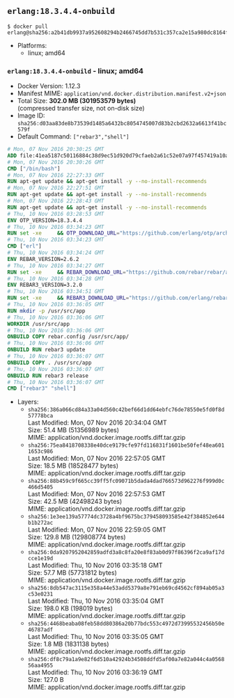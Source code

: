 ## `erlang:18.3.4.4-onbuild`

```console
$ docker pull erlang@sha256:a2b41db9937a952608294b2466745dd7b531c357ca2e15a980dc8164f760b16e
```

-	Platforms:
	-	linux; amd64

### `erlang:18.3.4.4-onbuild` - linux; amd64

-	Docker Version: 1.12.3
-	Manifest MIME: `application/vnd.docker.distribution.manifest.v2+json`
-	Total Size: **302.0 MB (301953579 bytes)**  
	(compressed transfer size, not on-disk size)
-	Image ID: `sha256:d03aa83de8b73539d1485a6432bc8054745007d83b2cbd2632a6613f41bc579f`
-	Default Command: `["rebar3","shell"]`

```dockerfile
# Mon, 07 Nov 2016 20:30:25 GMT
ADD file:41ea5187c50116884c38d9ec51d920d79cfaeb2a61c52e07a97f457419a10a4f in / 
# Mon, 07 Nov 2016 20:30:26 GMT
CMD ["/bin/bash"]
# Mon, 07 Nov 2016 22:27:33 GMT
RUN apt-get update && apt-get install -y --no-install-recommends 		ca-certificates 		curl 		wget 	&& rm -rf /var/lib/apt/lists/*
# Mon, 07 Nov 2016 22:27:51 GMT
RUN apt-get update && apt-get install -y --no-install-recommends 		bzr 		git 		mercurial 		openssh-client 		subversion 				procps 	&& rm -rf /var/lib/apt/lists/*
# Mon, 07 Nov 2016 22:28:43 GMT
RUN apt-get update && apt-get install -y --no-install-recommends 		autoconf 		automake 		bzip2 		file 		g++ 		gcc 		imagemagick 		libbz2-dev 		libc6-dev 		libcurl4-openssl-dev 		libdb-dev 		libevent-dev 		libffi-dev 		libgdbm-dev 		libgeoip-dev 		libglib2.0-dev 		libjpeg-dev 		libkrb5-dev 		liblzma-dev 		libmagickcore-dev 		libmagickwand-dev 		libmysqlclient-dev 		libncurses-dev 		libpng-dev 		libpq-dev 		libreadline-dev 		libsqlite3-dev 		libssl-dev 		libtool 		libwebp-dev 		libxml2-dev 		libxslt-dev 		libyaml-dev 		make 		patch 		xz-utils 		zlib1g-dev 	&& rm -rf /var/lib/apt/lists/*
# Thu, 10 Nov 2016 03:28:53 GMT
ENV OTP_VERSION=18.3.4.4
# Thu, 10 Nov 2016 03:34:23 GMT
RUN set -xe 	&& OTP_DOWNLOAD_URL="https://github.com/erlang/otp/archive/OTP-$OTP_VERSION.tar.gz" 	&& OTP_DOWNLOAD_SHA256="3956f5c4fcd05848c7fe048d5c4ef7eaf002a8312cba0674150c5a10ab0e9f04" 	&& runtimeDeps='libodbc1 			libsctp1' 	&& buildDeps='unixodbc-dev 			libsctp-dev' 	&& apt-get update 	&& apt-get install -y --no-install-recommends $runtimeDeps 	&& apt-get install -y --no-install-recommends $buildDeps 	&& curl -fSL -o otp-src.tar.gz "$OTP_DOWNLOAD_URL" 	&& echo "$OTP_DOWNLOAD_SHA256 otp-src.tar.gz" | sha256sum -c - 	&& mkdir -p /usr/src/otp-src 	&& tar -xzf otp-src.tar.gz -C /usr/src/otp-src --strip-components=1 	&& rm otp-src.tar.gz 	&& cd /usr/src/otp-src 	&& ./otp_build autoconf 	&& ./configure --enable-sctp 	&& make -j$(nproc) 	&& make install 	&& find /usr/local -name examples | xargs rm -rf 	&& apt-get purge -y --auto-remove $buildDeps 	&& rm -rf /usr/src/otp-src /var/lib/apt/lists/*
# Thu, 10 Nov 2016 03:34:23 GMT
CMD ["erl"]
# Thu, 10 Nov 2016 03:34:24 GMT
ENV REBAR_VERSION=2.6.2
# Thu, 10 Nov 2016 03:34:27 GMT
RUN set -xe 	&& REBAR_DOWNLOAD_URL="https://github.com/rebar/rebar/archive/${REBAR_VERSION##*@}.tar.gz" 	&& REBAR_DOWNLOAD_SHA256="ed2a49300f2f8ae7c95284e53e95dd85430952d2843ce224a17db2b312964400" 	&& mkdir -p /usr/src/rebar-src 	&& curl -fSL -o rebar-src.tar.gz "$REBAR_DOWNLOAD_URL" 	&& echo "$REBAR_DOWNLOAD_SHA256 rebar-src.tar.gz" | sha256sum -c - 	&& tar -xzf rebar-src.tar.gz -C /usr/src/rebar-src --strip-components=1 	&& rm rebar-src.tar.gz 	&& cd /usr/src/rebar-src 	&& ./bootstrap 	&& install -v ./rebar /usr/local/bin/ 	&& rm -rf /usr/src/rebar-src
# Thu, 10 Nov 2016 03:34:28 GMT
ENV REBAR3_VERSION=3.2.0
# Thu, 10 Nov 2016 03:34:51 GMT
RUN set -xe 	&& REBAR3_DOWNLOAD_URL="https://github.com/erlang/rebar3/archive/${REBAR3_VERSION##*@}.tar.gz" 	&& REBAR3_DOWNLOAD_SHA256="78ad27372eea6e215790e161ae46f451c107a58a019cc7fb4551487903516455" 	&& mkdir -p /usr/src/rebar3-src 	&& curl -fSL -o rebar3-src.tar.gz "$REBAR3_DOWNLOAD_URL" 	&& echo "$REBAR3_DOWNLOAD_SHA256 rebar3-src.tar.gz" | sha256sum -c - 	&& tar -xzf rebar3-src.tar.gz -C /usr/src/rebar3-src --strip-components=1 	&& rm rebar3-src.tar.gz 	&& cd /usr/src/rebar3-src 	&& HOME=$PWD ./bootstrap 	&& install -v ./rebar3 /usr/local/bin/ 	&& rm -rf /usr/src/rebar3-src
# Thu, 10 Nov 2016 03:36:05 GMT
RUN mkdir -p /usr/src/app
# Thu, 10 Nov 2016 03:36:06 GMT
WORKDIR /usr/src/app
# Thu, 10 Nov 2016 03:36:06 GMT
ONBUILD COPY rebar.config /usr/src/app/
# Thu, 10 Nov 2016 03:36:06 GMT
ONBUILD RUN rebar3 update
# Thu, 10 Nov 2016 03:36:07 GMT
ONBUILD COPY . /usr/src/app
# Thu, 10 Nov 2016 03:36:07 GMT
ONBUILD RUN rebar3 release
# Thu, 10 Nov 2016 03:36:07 GMT
CMD ["rebar3" "shell"]
```

-	Layers:
	-	`sha256:386a066cd84a33a04d560c42bef66d1dd64ebfc76de78550e5fd0f8d57778bca`  
		Last Modified: Mon, 07 Nov 2016 20:34:04 GMT  
		Size: 51.4 MB (51356989 bytes)  
		MIME: application/vnd.docker.image.rootfs.diff.tar.gzip
	-	`sha256:75ea8418708338e40dce9179cfe97fd116831f1601be50fef48ea6011653c986`  
		Last Modified: Mon, 07 Nov 2016 22:57:05 GMT  
		Size: 18.5 MB (18528477 bytes)  
		MIME: application/vnd.docker.image.rootfs.diff.tar.gzip
	-	`sha256:88b459c9f665cc39ff5fc09071b5dada4dad766573d962276f999d0c466d5405`  
		Last Modified: Mon, 07 Nov 2016 22:57:53 GMT  
		Size: 42.5 MB (42498243 bytes)  
		MIME: application/vnd.docker.image.rootfs.diff.tar.gzip
	-	`sha256:1e3ee139a57774dc3728a4bf9675bc379458093585e42f384852e644b1b272ac`  
		Last Modified: Mon, 07 Nov 2016 22:59:05 GMT  
		Size: 129.8 MB (129808774 bytes)  
		MIME: application/vnd.docker.image.rootfs.diff.tar.gzip
	-	`sha256:0da9207952042859adfd3a8c8fa20e8f83ab0d97f86396f2ca9af17dcce1e19d`  
		Last Modified: Thu, 10 Nov 2016 03:35:18 GMT  
		Size: 57.7 MB (57731812 bytes)  
		MIME: application/vnd.docker.image.rootfs.diff.tar.gzip
	-	`sha256:8db547ac3115e358a44e53add5379a8e791eb69cd4562cf894ab05a3c53e0231`  
		Last Modified: Thu, 10 Nov 2016 03:35:04 GMT  
		Size: 198.0 KB (198019 bytes)  
		MIME: application/vnd.docker.image.rootfs.diff.tar.gzip
	-	`sha256:4468beaba08feb58dd80386a20b77bdc553c4972d73995532456b50e46787adf`  
		Last Modified: Thu, 10 Nov 2016 03:35:05 GMT  
		Size: 1.8 MB (1831138 bytes)  
		MIME: application/vnd.docker.image.rootfs.diff.tar.gzip
	-	`sha256:df8c79a1a9e82f6d510a42924b34508ddfd5af00a7e82a044c4a056856aa4955`  
		Last Modified: Thu, 10 Nov 2016 03:36:19 GMT  
		Size: 127.0 B  
		MIME: application/vnd.docker.image.rootfs.diff.tar.gzip
